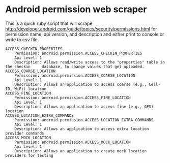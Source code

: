 # Android permission web scraper

This is a quick ruby script that will scrape http://developer.android.com/guide/topics/security/permissions.html for permission name, api version, and description and either print to console or write to csv file.

    ACCESS_CHECKIN_PROPERTIES
    	Permission: android.permission.ACCESS_CHECKIN_PROPERTIES
    	Api Level: 1
    	Description: Allows read/write access to the "properties" table in the checkin     database, to change values that get uploaded. 
    ACCESS_COARSE_LOCATION
    	Permission: android.permission.ACCESS_COARSE_LOCATION
    	Api Level: 1
    	Description: Allows an application to access coarse (e.g., Cell-ID, WiFi) location 
    ACCESS_FINE_LOCATION
    	Permission: android.permission.ACCESS_FINE_LOCATION
    	Api Level: 1
    	Description: Allows an application to access fine (e.g., GPS) location 
    ACCESS_LOCATION_EXTRA_COMMANDS
    	Permission: android.permission.ACCESS_LOCATION_EXTRA_COMMANDS
    	Api Level: 1
    	Description: Allows an application to access extra location provider commands 
    ACCESS_MOCK_LOCATION
    	Permission: android.permission.ACCESS_MOCK_LOCATION
    	Api Level: 1
    	Description: Allows an application to create mock location providers for testing 
